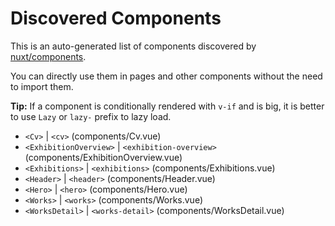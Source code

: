 # Discovered Components

This is an auto-generated list of components discovered by [nuxt/components](https://github.com/nuxt/components).

You can directly use them in pages and other components without the need to import them.

**Tip:** If a component is conditionally rendered with `v-if` and is big, it is better to use `Lazy` or `lazy-` prefix to lazy load.

- `<Cv>` | `<cv>` (components/Cv.vue)
- `<ExhibitionOverview>` | `<exhibition-overview>` (components/ExhibitionOverview.vue)
- `<Exhibitions>` | `<exhibitions>` (components/Exhibitions.vue)
- `<Header>` | `<header>` (components/Header.vue)
- `<Hero>` | `<hero>` (components/Hero.vue)
- `<Works>` | `<works>` (components/Works.vue)
- `<WorksDetail>` | `<works-detail>` (components/WorksDetail.vue)
